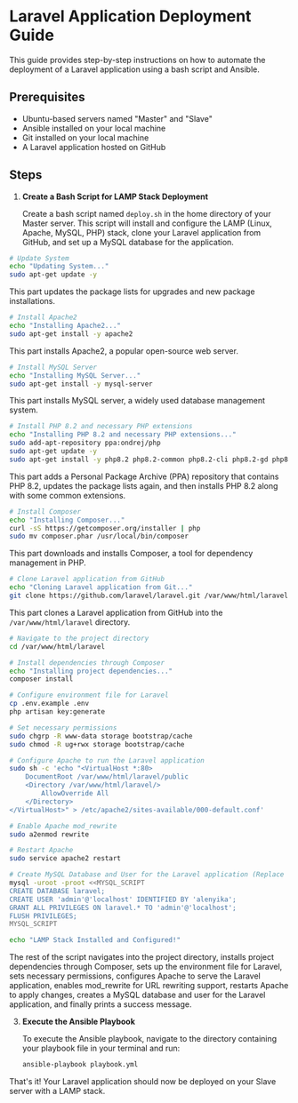 # Laravel Application Deployment Guide

This guide provides step-by-step instructions on how to automate the deployment of a Laravel application using a bash script and Ansible.

## Prerequisites

- Ubuntu-based servers named "Master" and "Slave"
- Ansible installed on your local machine
- Git installed on your local machine
- A Laravel application hosted on GitHub

## Steps

1. **Create a Bash Script for LAMP Stack Deployment**

    Create a bash script named `deploy.sh` in the home directory of your Master server. This script will install and configure the LAMP (Linux, Apache, MySQL, PHP) stack, clone your Laravel application from GitHub, and set up a MySQL database for the application.


```bash
# Update System
echo "Updating System..."
sudo apt-get update -y
```
This part updates the package lists for upgrades and new package installations.

```bash
# Install Apache2
echo "Installing Apache2..."
sudo apt-get install -y apache2
```
This part installs Apache2, a popular open-source web server.

```bash
# Install MySQL Server
echo "Installing MySQL Server..."
sudo apt-get install -y mysql-server
```
This part installs MySQL server, a widely used database management system.

```bash
# Install PHP 8.2 and necessary PHP extensions
echo "Installing PHP 8.2 and necessary PHP extensions..."
sudo add-apt-repository ppa:ondrej/php
sudo apt-get update -y
sudo apt-get install -y php8.2 php8.2-common php8.2-cli php8.2-gd php8.2-curl php8.2-mysql
```
This part adds a Personal Package Archive (PPA) repository that contains PHP 8.2, updates the package lists again, and then installs PHP 8.2 along with some common extensions.

```bash
# Install Composer
echo "Installing Composer..."
curl -sS https://getcomposer.org/installer | php
sudo mv composer.phar /usr/local/bin/composer
```
This part downloads and installs Composer, a tool for dependency management in PHP.

```bash
# Clone Laravel application from GitHub
echo "Cloning Laravel application from Git..."
git clone https://github.com/laravel/laravel.git /var/www/html/laravel
```
This part clones a Laravel application from GitHub into the `/var/www/html/laravel` directory.

```bash
# Navigate to the project directory
cd /var/www/html/laravel

# Install dependencies through Composer
echo "Installing project dependencies..."
composer install

# Configure environment file for Laravel
cp .env.example .env
php artisan key:generate

# Set necessary permissions
sudo chgrp -R www-data storage bootstrap/cache
sudo chmod -R ug+rwx storage bootstrap/cache

# Configure Apache to run the Laravel application
sudo sh -c 'echo "<VirtualHost *:80>
    DocumentRoot /var/www/html/laravel/public
    <Directory /var/www/html/laravel/>
        AllowOverride All
    </Directory>
</VirtualHost>" > /etc/apache2/sites-available/000-default.conf'

# Enable Apache mod_rewrite
sudo a2enmod rewrite

# Restart Apache
sudo service apache2 restart

# Create MySQL Database and User for the Laravel application (Replace 'database_name', 'user' and 'password' with your actual database name, username and password)
mysql -uroot -proot <<MYSQL_SCRIPT
CREATE DATABASE laravel;
CREATE USER 'admin'@'localhost' IDENTIFIED BY 'alenyika';
GRANT ALL PRIVILEGES ON laravel.* TO 'admin'@'localhost';
FLUSH PRIVILEGES;
MYSQL_SCRIPT

echo "LAMP Stack Installed and Configured!"
```
The rest of the script navigates into the project directory, installs project dependencies through Composer, sets up the environment file for Laravel, sets necessary permissions, configures Apache to serve the Laravel application, enables mod_rewrite for URL rewriting support, restarts Apache to apply changes, creates a MySQL database and user for the Laravel application, and finally prints a success message.

3. **Execute the Ansible Playbook**

   To execute the Ansible playbook, navigate to the directory containing your playbook file in your terminal and run:

   ```bash
   ansible-playbook playbook.yml
   ```

That's it! Your Laravel application should now be deployed on your Slave server with a LAMP stack.